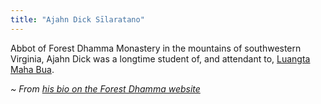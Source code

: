 ```yaml
---
title: "Ajahn Dick Sīlaratano"
---
```


Abbot of Forest Dhamma Monastery in the mountains of southwestern Virginia, Ajahn Dick was a longtime student of, and attendant to, [Luangta Maha Bua](/authors/boowa).

_~ From [his bio on the Forest Dhamma website](https://forestdhamma.org/about/ajaan-dick-silaratano/)_

